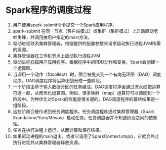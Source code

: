 # Spark程序的调度过程

1. 用户使用spark-submit命令提交一个Spark应用程序。
2. spark-submit 在同一节点（客户端模式）或集群（集群模式）上启动驱动老蚌生珠，并调用由用户指定的main方法。
3. 驱动进程联系集群管理器，根据提供的配置参数来请求启动执行进程JVM所需的资源。
4. 集群管理器在工作机节点上启动执行进程JVM
5. 驱动进程扫描用户应用程序。根据程序中的RDD动作和变换，Spark会创建一个运算图。
6. 当调用一个动作（如collect）时，图会被提交到一个有向无环图（DAG）调度程序。DAG调度程序将运算图划分成一些阶段。
7. 一个阶段由基于输入数据分区的任务组成。DAG调度程序会通过流水线把运算符连一起，从而优化运算图。例如，很多映射（map）运算符可以调度到一个阶段中。为种优化对Spark的性能是很关键的。DAG调度程序的最终结果是一组阶段。
8. 这些阶段会被传递到任务调度程序。任务调度程序通过集群管理器（Spark Srandalone/Yarn/Mesos）启动任务。任务调度器并不知道阶段之间的依赖性。
9. 任务在执行进程上运行，从而计算和保存结果。
10. 如果驱动进程的main退出，或者它调用了SparkContext.stop()，它就会终止执行进程并从集群管理器释放资源。